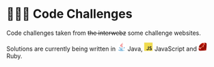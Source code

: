 # 👨🏻‍💻 Code Challenges

Code challenges taken from ~~the interwebz~~ some challenge websites.

Solutions are currently being written in <img src="https://raw.githubusercontent.com/devicons/devicon/master/icons/java/java-original.svg" height="20"> Java, <img src="https://raw.githubusercontent.com/devicons/devicon/master/icons/javascript/javascript-original.svg" height="20"> JavaScript and <img src="https://raw.githubusercontent.com/devicons/devicon/master/icons/ruby/ruby-original.svg" height="20"> Ruby.
